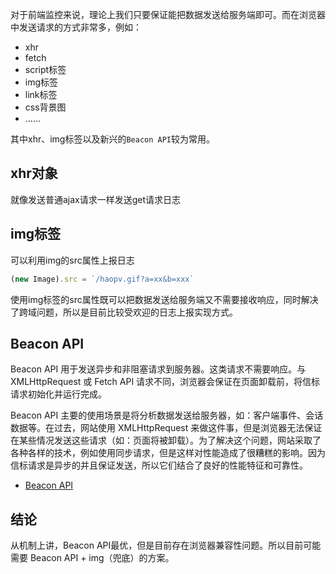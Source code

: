 对于前端监控来说，理论上我们只要保证能把数据发送给服务端即可。而在浏览器中发送请求的方式非常多，例如：
- xhr
- fetch
- script标签
- img标签
- link标签
- css背景图
- ……

其中xhr、img标签以及新兴的`Beacon API`较为常用。

## xhr对象

就像发送普通ajax请求一样发送get请求日志

## img标签

可以利用img的src属性上报日志

```js
(new Image).src = `/haopv.gif?a=xx&b=xxx`
```
使用img标签的src属性既可以把数据发送给服务端又不需要接收响应，同时解决了跨域问题，所以是目前比较受欢迎的日志上报实现方式。

## Beacon API

Beacon API 用于发送异步和非阻塞请求到服务器。这类请求不需要响应。与 XMLHttpRequest 或 Fetch API 请求不同，浏览器会保证在页面卸载前，将信标请求初始化并运行完成。

Beacon API 主要的使用场景是将分析数据发送给服务器，如：客户端事件、会话数据等。在过去，网站使用 XMLHttpRequest 来做这件事，但是浏览器无法保证在某些情况发送这些请求（如：页面将被卸载）。为了解决这个问题，网站采取了各种各样的技术，例如使用同步请求，但是这样对性能造成了很糟糕的影响。因为信标请求是异步的并且保证发送，所以它们结合了良好的性能特征和可靠性。

- [Beacon API](https://developer.mozilla.org/zh-CN/docs/Web/API/Beacon_API)


## 结论

从机制上讲，Beacon API最优，但是目前存在浏览器兼容性问题。所以目前可能需要 Beacon API + img（兜底）的方案。